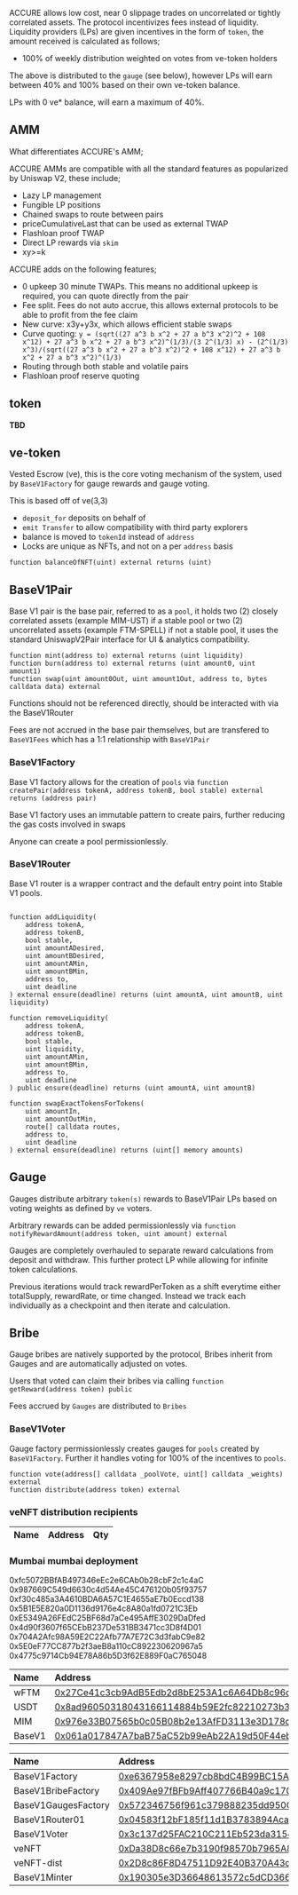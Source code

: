 ACCURE allows low cost, near 0 slippage trades on uncorrelated or tightly correlated assets. The protocol incentivizes fees instead of liquidity. Liquidity providers (LPs) are given incentives in the form of `token`, the amount received is calculated as follows;

* 100% of weekly distribution weighted on votes from ve-token holders

The above is distributed to the `gauge` (see below), however LPs will earn between 40% and 100% based on their own ve-token balance.

LPs with 0 ve* balance, will earn a maximum of 40%.

## AMM

What differentiates ACCURE's AMM;

ACCURE AMMs are compatible with all the standard features as popularized by Uniswap V2, these include;

* Lazy LP management
* Fungible LP positions
* Chained swaps to route between pairs
* priceCumulativeLast that can be used as external TWAP
* Flashloan proof TWAP
* Direct LP rewards via `skim`
* xy>=k

ACCURE adds on the following features;

* 0 upkeep 30 minute TWAPs. This means no additional upkeep is required, you can quote directly from the pair
* Fee split. Fees do not auto accrue, this allows external protocols to be able to profit from the fee claim
* New curve: x3y+y3x, which allows efficient stable swaps
* Curve quoting: `y = (sqrt((27 a^3 b x^2 + 27 a b^3 x^2)^2 + 108 x^12) + 27 a^3 b x^2 + 27 a b^3 x^2)^(1/3)/(3 2^(1/3) x) - (2^(1/3) x^3)/(sqrt((27 a^3 b x^2 + 27 a b^3 x^2)^2 + 108 x^12) + 27 a^3 b x^2 + 27 a b^3 x^2)^(1/3)`
* Routing through both stable and volatile pairs
* Flashloan proof reserve quoting

## token

**TBD**

## ve-token

Vested Escrow (ve), this is the core voting mechanism of the system, used by `BaseV1Factory` for gauge rewards and gauge voting.

This is based off of ve(3,3)

* `deposit_for` deposits on behalf of
* `emit Transfer` to allow compatibility with third party explorers
* balance is moved to `tokenId` instead of `address`
* Locks are unique as NFTs, and not on a per `address` basis

```
function balanceOfNFT(uint) external returns (uint)
```

## BaseV1Pair

Base V1 pair is the base pair, referred to as a `pool`, it holds two (2) closely correlated assets (example MIM-UST) if a stable pool or two (2) uncorrelated assets (example FTM-SPELL) if not a stable pool, it uses the standard UniswapV2Pair interface for UI & analytics compatibility.

```
function mint(address to) external returns (uint liquidity)
function burn(address to) external returns (uint amount0, uint amount1)
function swap(uint amount0Out, uint amount1Out, address to, bytes calldata data) external
```

Functions should not be referenced directly, should be interacted with via the BaseV1Router

Fees are not accrued in the base pair themselves, but are transfered to `BaseV1Fees` which has a 1:1 relationship with `BaseV1Pair`

### BaseV1Factory

Base V1 factory allows for the creation of `pools` via ```function createPair(address tokenA, address tokenB, bool stable) external returns (address pair)```

Base V1 factory uses an immutable pattern to create pairs, further reducing the gas costs involved in swaps

Anyone can create a pool permissionlessly.

### BaseV1Router

Base V1 router is a wrapper contract and the default entry point into Stable V1 pools.

```

function addLiquidity(
    address tokenA,
    address tokenB,
    bool stable,
    uint amountADesired,
    uint amountBDesired,
    uint amountAMin,
    uint amountBMin,
    address to,
    uint deadline
) external ensure(deadline) returns (uint amountA, uint amountB, uint liquidity)

function removeLiquidity(
    address tokenA,
    address tokenB,
    bool stable,
    uint liquidity,
    uint amountAMin,
    uint amountBMin,
    address to,
    uint deadline
) public ensure(deadline) returns (uint amountA, uint amountB)

function swapExactTokensForTokens(
    uint amountIn,
    uint amountOutMin,
    route[] calldata routes,
    address to,
    uint deadline
) external ensure(deadline) returns (uint[] memory amounts)

```

## Gauge

Gauges distribute arbitrary `token(s)` rewards to BaseV1Pair LPs based on voting weights as defined by `ve` voters.

Arbitrary rewards can be added permissionlessly via ```function notifyRewardAmount(address token, uint amount) external```

Gauges are completely overhauled to separate reward calculations from deposit and withdraw. This further protect LP while allowing for infinite token calculations.

Previous iterations would track rewardPerToken as a shift everytime either totalSupply, rewardRate, or time changed. Instead we track each individually as a checkpoint and then iterate and calculation.

## Bribe

Gauge bribes are natively supported by the protocol, Bribes inherit from Gauges and are automatically adjusted on votes.

Users that voted can claim their bribes via calling ```function getReward(address token) public```

Fees accrued by `Gauges` are distributed to `Bribes`

### BaseV1Voter

Gauge factory permissionlessly creates gauges for `pools` created by `BaseV1Factory`. Further it handles voting for 100% of the incentives to `pools`.

```
function vote(address[] calldata _poolVote, uint[] calldata _weights) external
function distribute(address token) external
```

### veNFT distribution recipients

| Name | Address | Qty |
| :--- | :--- | :--- |


### Mumbai mumbai deployment

0xfc5072BBfAB497346eEc2e6CAb0b28cbF2c1c4aC 0x987669C549d6630c4d54Ae45C476120b05f93757 0xf30c485a3A4610BDA6A57C1E4655aE7b0Eccd138 0x5B1E5E820a0D1136d9176e4c8A80a1fd0721C3Eb 0xE5349A26FEdC25BF68d7aCe495AffE3029DaDfed 0x4d90f3607f65CEbB237De531BB3471cc3D8f4D01 0x704A2Afc98A59E2C22Afb77A7E72C3d3fabC9e82 0x5E0eF77CC877b2f3aeB8a110cC892230620967a5 0x4775c9714Cb94E78A86b5D3f62E889F0aC765048

| Name | Address |
| :--- | :--- |
| wFTM| [0x27Ce41c3cb9AdB5Edb2d8bE253A1c6A64Db8c96d](https://mumbai.polygonscan.com/address/0x99B92f7b3C65152Eb7654b7e0bdb08C659077CaA#code) |
| USDT| [0x8ad96050318043166114884b59E2fc82210273b3](https://mumbai.polygonscan.com/address/0x8ad96050318043166114884b59E2fc82210273b3#code) |
| MIM | [0x976e33B07565b0c05B08b2e13AfFD3113e3D178d](https://mumbai.polygonscan.com/address/0x976e33B07565b0c05B08b2e13AfFD3113e3D178d#code) |
| BaseV1 | [0x061a017847A7baB75aC52b99eAb22A19d50F44eb](https://mumbai.polygonscan.com/address/0xfc5072BBfAB497346eEc2e6CAb0b28cbF2c1c4aC#code) |

| Name | Address |
| :--- | :--- |
| BaseV1Factory | [0xe6367958e8297cb8bdC4B99BC15Ae402Ebf41baA](https://mumbai.polygonscan.com/address/0x5B1E5E820a0D1136d9176e4c8A80a1fd0721C3Eb#code) |
| BaseV1BribeFactory | [0x409Ae97fBFb9Aff407766B40a9c170DC9cc1aC76](https://mumbai.polygonscan.com/address/0xf30c485a3A4610BDA6A57C1E4655aE7b0Eccd138#code) |
| BaseV1GaugesFactory | [0x572346756f961c379888235dd950CFB6a4496b17](https://mumbai.polygonscan.com/address/0x987669C549d6630c4d54Ae45C476120b05f93757#code) |
| BaseV1Router01 | [0x04583f12bF185f11d1B3783894Acaa29dCE6547A](https://mumbai.polygonscan.com/address/0xE5349A26FEdC25BF68d7aCe495AffE3029DaDfed#code) |
| BaseV1Voter | [0x3c137d25FAC210C211Eb523da31542B8A115f7F8](https://mumbai.polygonscan.com/address/0x3c137d25FAC210C211Eb523da31542B8A115f7F8#code) |
| veNFT | [0xDa38D8c66e7b3190f98570b7965A8825BDdfee6D](https://mumbai.polygonscan.com/address/0x4d90f3607f65CEbB237De531BB3471cc3D8f4D01#code) |
| veNFT-dist | [0x2D8c86F8D47511D92E40B370A43c45b1d2C9805B](https://mumbai.polygonscan.com/address/0x704A2Afc98A59E2C22Afb77A7E72C3d3fabC9e82#code) |
| BaseV1Minter | [0x190305e3D36648613572c5dCD366bcD496e9c75D](https://mumbai.polygonscan.com/address/0x190305e3D36648613572c5dCD366bcD496e9c75D#code) |

